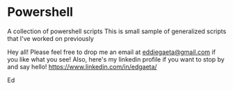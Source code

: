 # Powershell
A collection of powershell scripts 
This is small sample of generalized scripts that I've worked on previously

Hey all!
Please feel free to drop me an email at eddiegaeta@gmail.com if you like what you see!
Also, here's my linkedin profile if you want to stop by and say hello!
https://www.linkedin.com/in/edgaeta/

Ed
